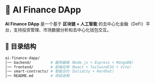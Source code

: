 # 🚀 AI Finance DApp

**AI Finance DApp** 是一个基于 **区块链 + 人工智能** 的去中心化金融（DeFi）平台，支持投资管理、市场数据分析和去中心化钱包交互。

## 📂 目录结构
```bash
ai-finance-dapp/
│── backend/         # 服务器端（Node.js + Express + MongoDB）
│── frontend/        # 前端应用（React + TailwindCSS + Vite）
│── smart-contracts/ # 智能合约（Solidity + Hardhat）
│── README.md        # 项目说明
